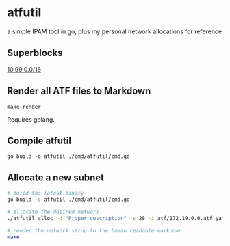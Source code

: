 # atfutil

a simple IPAM tool in go, plus my personal network allocations for reference

## Superblocks

[10.99.0.0/16](10.99.0.0-16.md)

## Render all ATF files to Markdown

```
make render
```

Requires golang.

## Compile atfutil

```
go build -o atfutil ./cmd/atfutil/cmd.go
```

## Allocate a new subnet

```bash
# build the latest binary
go build -o atfutil ./cmd/atfutil/cmd.go

# allocate the desired network
./atfutil alloc -d "Proper description" -s 28 -i atf/172.19.0.0.atf.yaml -o atf/172.19.0.0.atf.yaml 

# render the network setup to the human readable markdown
make
```
